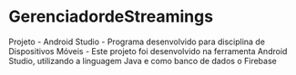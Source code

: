 # GerenciadordeStreamings
 Projeto - Android Studio -
 Programa desenvolvido para disciplina de Dispositivos Móveis -
 Este projeto foi desenvolvido na ferramenta Android Studio, utilizando a linguagem Java e
 como banco de dados o Firebase
